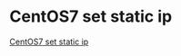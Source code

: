 # CentOS7 set static ip
[CentOS7 set static ip](https://aiwithcloud.com/2022/09/19/centos7_set_static_ip_/)